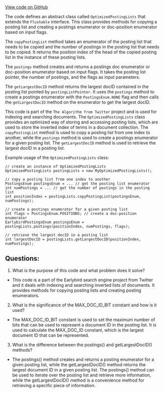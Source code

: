 [View code on GitHub](https://github.com/misbahsy/the-algorithm/src/java/com/twitter/search/core/earlybird/index/inverted/OptimizedPostingLists.java)

The code defines an abstract class called `OptimizedPostingLists` that extends the `Flushable` interface. This class provides methods for copying a posting list and creating a postings enumerator or doc-position enumerator based on input flags. 

The `copyPostingList` method takes an enumerator of the posting list that needs to be copied and the number of postings in the posting list that needs to be copied. It returns the position index of the head of the copied posting list in the instance of these posting lists. 

The `postings` method creates and returns a postings doc enumerator or doc-position enumerator based on input flags. It takes the posting list pointer, the number of postings, and the flags as input parameters. 

The `getLargestDocID` method returns the largest docID contained in the posting list pointed by `postingListPointer`. It uses the `postings` method to create a postings enumerator with the `PostingsEnum.NONE` flag and then calls the `getLargestDocID` method on the enumerator to get the largest docID. 

This code is part of the `The Algorithm from Twitter` project and is used for indexing and searching documents. The `OptimizedPostingLists` class provides an optimized way of storing and accessing posting lists, which are used to store the inverted index of terms in a document collection. The `copyPostingList` method is used to copy a posting list from one index to another, while the `postings` method is used to create a postings enumerator for a given posting list. The `getLargestDocID` method is used to retrieve the largest docID in a posting list. 

Example usage of the `OptimizedPostingLists` class:

```
// create an instance of OptimizedPostingLists
OptimizedPostingLists postingLists = new MyOptimizedPostingLists();

// copy a posting list from one index to another
PostingsEnum postingsEnum = ... // get the posting list enumerator
int numPostings = ... // get the number of postings in the posting list
int positionIndex = postingLists.copyPostingList(postingsEnum, numPostings);

// create a postings enumerator for a given posting list
int flags = PostingsEnum.POSITIONS; // create a doc-position enumerator
EarlybirdPostingsEnum postingsEnum = postingLists.postings(positionIndex, numPostings, flags);

// retrieve the largest docID in a posting list
int largestDocID = postingLists.getLargestDocID(positionIndex, numPostings);
```
## Questions: 
 1. What is the purpose of this code and what problem does it solve?
- This code is a part of the Earlybird search engine project from Twitter and it deals with indexing and searching inverted lists of documents. It provides methods for copying posting lists and creating posting enumerators.

2. What is the significance of the MAX_DOC_ID_BIT constant and how is it used?
- The MAX_DOC_ID_BIT constant is used to set the maximum number of bits that can be used to represent a document ID in the posting list. It is used to calculate the MAX_DOC_ID constant, which is the largest document ID that can be represented.

3. What is the difference between the postings() and getLargestDocID() methods?
- The postings() method creates and returns a posting enumerator for a given posting list, while the getLargestDocID() method returns the largest document ID in a given posting list. The postings() method can be used to iterate over the posting list and retrieve more information, while the getLargestDocID() method is a convenience method for retrieving a specific piece of information.